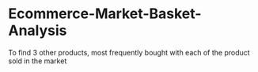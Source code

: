 # Ecommerce-Market-Basket-Analysis
To find 3 other products, most frequently bought with each of the product sold in the market

